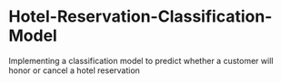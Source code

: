 # Hotel-Reservation-Classification-Model
Implementing a classification model to predict whether a customer will honor or cancel a hotel reservation 

